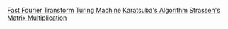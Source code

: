 [Fast Fourier Transform](https://www.youtube.com/watch?v=h7apO7q16V0)
[Turing Machine](https://www.youtube.com/playlist?list=PLUbapHgKkROmeWBKu1Dajo0REOB-MVBlU)
[Karatsuba's Algorithm](https://youtu.be/iFu7ha0jZ8c?si=q3kY7d7zcV-ZAdzp)
[Strassen's Matrix Multiplication](https://youtu.be/1h9q8PaZQ_E?si=Psact8xYSV93hiNh)
